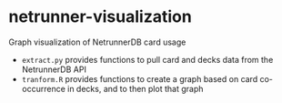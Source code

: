 # netrunner-visualization
Graph visualization of NetrunnerDB card usage

- `extract.py` provides functions to pull card and decks data from the NetrunnerDB API
- `tranform.R` provides functions to create a graph based on card co-occurrence in decks, and to then plot that graph
